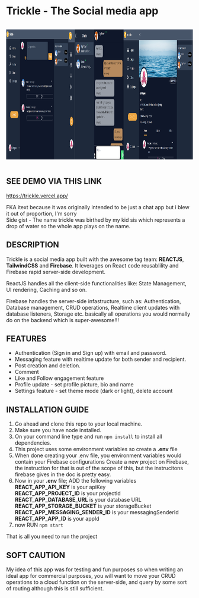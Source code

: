 # Trickle - The Social media app
<div style = "display:flex">
  <p align="center" style = "float:left">
  <img src="public/home.png"  height="350" title="hover text">
</p>
<p align="center" style = "float:left">
  <img src="public/chat.png"  height="350" title="hover text">
</p>
<p align="center" style = "float:left">
  <img src="public/profile.png"  height="350" title="hover text">
</p>
</div>



## SEE DEMO VIA THIS LINK
https://trickle.vercel.app/

FKA itext because it was originally intended to be just a chat app but i blew it out of proportion, I'm sorry <br>
Side gist - The name trickle was birthed by my kid sis which represents a drop of water so the whole app plays on the name.

## DESCRIPTION
Trickle is a social media app built with the awesome tag team: __REACTJS__, __TailwindCSS__ and __Firebase__.
It leverages on React code reusablility and Firebase rapid server-side development.

ReactJS handles all the client-side functionalities like:
State Management, UI rendering, Caching and so on.

Firebase handles the server-side infastructure, such as:
Authentication, Database management, CRUD operations, Realtime client updates with database listeners, Storage etc. basically all operations you would normally do on the backend which is super-awesome!!!

## FEATURES
- Authentication (Sign in and Sign up) with email and password.
- Messaging feature with realtime update for both sender and recipient.
- Post creation and deletion.
- Comment 
- Like and Follow engagement feature
- Profile update - set profile picture, bio and name 
- Settings feature - set theme mode (dark or light), delete account

## INSTALLATION GUIDE
1. Go ahead and clone this repo to your local machine.
2. Make sure you have node installed.
3. On your command line type and run `npm install` to install all dependencies.
4. This project uses some environment variables so create a __.env__ file
5. When done creating your .env file, you environment variables would contain your Firebase configurations
   Create a new project on Firebase, the instruction for that is out of the scope of this, but the instrucitons firebase gives in the doc is pretty easy.
6. Now in your __.env__ file; ADD the following variables <br>
   __REACT_APP_API_KEY__ is your apiKey <br>
   __REACT_APP_PROJECT_ID__ is your projectId <br>
   __REACT_APP_DATABASE_URL__ is your database URL <br>
   __REACT_APP_STORAGE_BUCKET__ is your storageBucket <br>
   __REACT_APP_MESSAGING_SENDER_ID__ is your messagingSenderId <br>
   __REACT_APP_APP_ID__ is your appId
7. now RUN `npm start`

That is all you need to run the project 

## SOFT CAUTION
My idea of this app was for testing and fun purposes so when writing an ideal app for commercial purposes, you will want to move your CRUD operations to a cloud function on the server-side, and query by some sort of routing although this is still sufficient.
   

